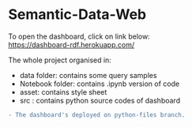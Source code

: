 # Semantic-Data-Web

To open the dashboard, click on link below:  
https://dashboard-rdf.herokuapp.com/



The whole project organised in:


- data folder: contains some query samples
- Notebook folder: contains .ipynb version of code
- asset: contains style sheet
- src : contains python source codes of dashboard


```diff
- The dashboard's deployed on python-files branch.

